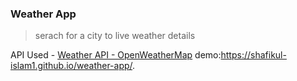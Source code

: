### Weather App

> serach for a city to live weather details
<!-- https://github.com/Shafikul-islam1 -->
API Used - [Weather API - OpenWeatherMap](https://openweathermap.org/api)
demo:https://shafikul-islam1.github.io/weather-app/.
